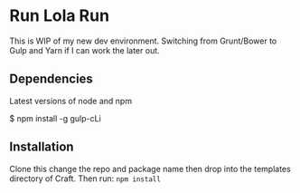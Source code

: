 # Run Lola Run

This is WIP of my new dev environment. Switching from Grunt/Bower to Gulp and Yarn if I can work the later out.

## Dependencies

Latest versions of node and npm

$ npm install -g gulp-cLi

## Installation

Clone this change the repo and package name then drop into the templates directory of Craft. Then run: `npm install`
